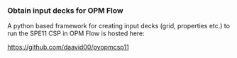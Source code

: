 ### Obtain input decks for OPM Flow

A python based framework for creating input decks (grid, properties etc.) to run the SPE11 CSP in OPM Flow is hosted here:

https://github.com/daavid00/pyopmcsp11





